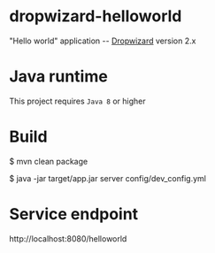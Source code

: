 # dropwizard-helloworld


"Hello world" application -- [Dropwizard](https://dropwizard.io) version 2.x


# Java runtime
This project requires `Java 8` or higher


# Build

$ mvn clean package

$ java -jar target/app.jar server config/dev_config.yml

# Service endpoint

http://localhost:8080/helloworld
